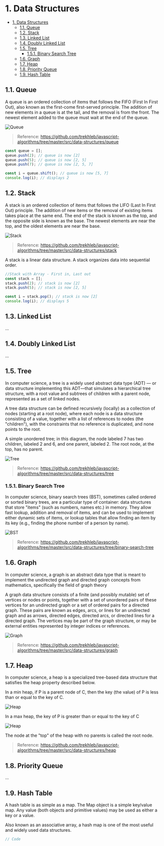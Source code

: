 # 1. Data Structures


<!-- TOC -->

- [1. Data Structures](#1-data-structures)
    - [1.1. Queue](#11-queue)
    - [1.2. Stack](#12-stack)
    - [1.3. Linked List](#13-linked-list)
    - [1.4. Doubly Linked List](#14-doubly-linked-list)
    - [1.5. Tree](#15-tree)
        - [1.5.1. Binary Search Tree](#151-binary-search-tree)
    - [1.6. Graph](#16-graph)
    - [1.7. Heap](#17-heap)
    - [1.8. Priority Queue](#18-priority-queue)
    - [1.9. Hash Table](#19-hash-table)

<!-- /TOC -->




## 1.1. Queue
A queue is an ordered collection of items that follows the FIFO (First In First Out), also known as the first-come first-served principle. The addition of new elements in a queue is at the tail, and the removal is from the front. The newest element added to the queue must wait at the end of the queue.

![Queue](https://camo.githubusercontent.com/7fecf0b843d5f7b26e4514b4e9e047d6c84ee76b/68747470733a2f2f75706c6f61642e77696b696d656469612e6f72672f77696b6970656469612f636f6d6d6f6e732f352f35322f446174615f51756575652e737667)

> Reference: https://github.com/trekhleb/javascript-algorithms/tree/master/src/data-structures/queue

<!-- js-console -->
```js
const queue = [];
queue.push(2); // queue is now [2]
queue.push(5); // queue is now [2, 5]
queue.push(7); // queue is now [2, 5, 7]

const i = queue.shift(); // queue is now [5, 7]
console.log(i); // displays 2
```




## 1.2. Stack

A stack is an ordered collection of items that follows the LIFO (Last In First Out) principle. The addition of new items or the removal of existing items takes place at the same end. The end of the stack is known as the top, and the opposite side is known as the base. The newest elements are near the top, and the oldest elements are near the base.


![Stack](https://camo.githubusercontent.com/464c4087d283619fe8e8c77cf5805e45faa54ca9/68747470733a2f2f75706c6f61642e77696b696d656469612e6f72672f77696b6970656469612f636f6d6d6f6e732f622f62342f4c69666f5f737461636b2e706e67)

> Reference: https://github.com/trekhleb/javascript-algorithms/tree/master/src/data-structures/stack

A stack is a linear data structure. A stack organizes data into sequential order.

<!-- js-console -->
```js
//Stack with Array - First in, Last out
const stack = [];
stack.push(2); // stack is now [2]
stack.push(5); // stack is now [2, 5]

const i = stack.pop(); // stack is now [2]
console.log(i); // displays 5
```


## 1.3. Linked List
...


## 1.4. Doubly Linked List
...


## 1.5. Tree
In computer science, a tree is a widely used abstract data type (ADT) — or data structure implementing this ADT—that simulates a hierarchical tree structure, with a root value and subtrees of children with a parent node, represented as a set of linked nodes.

A tree data structure can be defined recursively (locally) as a collection of nodes (starting at a root node), where each node is a data structure consisting of a value, together with a list of references to nodes (the "children"), with the constraints that no reference is duplicated, and none points to the root.

A simple unordered tree; in this diagram, the node labeled 7 has two children, labeled 2 and 6, and one parent, labeled 2. The root node, at the top, has no parent.




![Tree](https://camo.githubusercontent.com/38340edffe661998f395184c2ac1578aea636788/68747470733a2f2f75706c6f61642e77696b696d656469612e6f72672f77696b6970656469612f636f6d6d6f6e732f662f66372f42696e6172795f747265652e737667)

> Reference: https://github.com/trekhleb/javascript-algorithms/tree/master/src/data-structures/tree



### 1.5.1. Binary Search Tree

In computer science, binary search trees (BST), sometimes called ordered or sorted binary trees, are a particular type of container: data structures that store "items" (such as numbers, names etc.) in memory. They allow fast lookup, addition and removal of items, and can be used to implement either dynamic sets of items, or lookup tables that allow finding an item by its key (e.g., finding the phone number of a person by name).




![BST](https://camo.githubusercontent.com/cd4bc41832630c9db51a7216109ac209e23d97a7/68747470733a2f2f75706c6f61642e77696b696d656469612e6f72672f77696b6970656469612f636f6d6d6f6e732f642f64612f42696e6172795f7365617263685f747265652e737667)
> Reference: https://github.com/trekhleb/javascript-algorithms/tree/master/src/data-structures/tree/binary-search-tree

## 1.6. Graph
In computer science, a graph is an abstract data type that is meant to implement the undirected graph and directed graph concepts from mathematics, specifically the field of graph theory

A graph data structure consists of a finite (and possibly mutable) set of vertices or nodes or points, together with a set of unordered pairs of these vertices for an undirected graph or a set of ordered pairs for a directed graph. These pairs are known as edges, arcs, or lines for an undirected graph and as arrows, directed edges, directed arcs, or directed lines for a directed graph. The vertices may be part of the graph structure, or may be external entities represented by integer indices or references.


![Graph](https://camo.githubusercontent.com/62127c391ad4573b5058ff35e3245fbd95b7c75c/68747470733a2f2f7777772e7475746f7269616c73706f696e742e636f6d2f646174615f737472756374757265735f616c676f726974686d732f696d616765732f67726170682e6a7067)

> Reference: https://github.com/trekhleb/javascript-algorithms/tree/master/src/data-structures/graph

## 1.7. Heap

In computer science, a heap is a specialized tree-based data structure that satisfies the heap property described below.

In a min heap, if P is a parent node of C, then the key (the value) of P is less than or equal to the key of C.

![Heap](https://camo.githubusercontent.com/16e4220b69a866f97cc20d934c4b16fe5b9147de/68747470733a2f2f75706c6f61642e77696b696d656469612e6f72672f77696b6970656469612f636f6d6d6f6e732f362f36392f4d696e2d686561702e706e67)


In a max heap, the key of P is greater than or equal to the key of C

![Heap](https://camo.githubusercontent.com/cf3c66d0d2ed67af70a8bc500fc215526d266a0d/68747470733a2f2f75706c6f61642e77696b696d656469612e6f72672f77696b6970656469612f636f6d6d6f6e732f332f33382f4d61782d486561702e737667)

The node at the "top" of the heap with no parents is called the root node.

> Reference: https://github.com/trekhleb/javascript-algorithms/tree/master/src/data-structures/heap

## 1.8. Priority Queue

...


## 1.9. Hash Table
A hash table is as simple as a map. The Map object is a simple key/value map. Any value (both objects and primitive values) may be used as either a key or a value.

Also known as an associative array, a hash map is one of the most useful and widely used data structures.

```js
// Code
```
